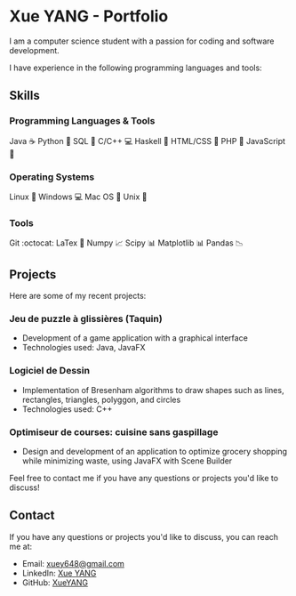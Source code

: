 <link rel="stylesheet" href="https://use.fontawesome.com/releases/v5.13.0/css/all.css" integrity="sha384-Bfad6CLCknfcloXFOyFnlgtENryhrpZCe29RTifKEixXQZ38WheV+i/6YWSzkz3V" crossorigin="anonymous">

# Xue YANG - Portfolio

I am a computer science student with a passion for coding and software development. 

I have experience in the following programming languages and tools:


## Skills

### Programming Languages & Tools

Java :coffee:
Python :snake:
SQL :floppy_disk:
C/C++ :computer:
Haskell :scroll:
HTML/CSS :art:
PHP :elephant:
JavaScript :rocket:

### Operating Systems

Linux :penguin:
Windows :computer:
Mac OS :apple:
Unix :sunrise:


### Tools

Git :octocat:
LaTex :page_with_curl:
Numpy :chart_with_upwards_trend:
Scipy :bar_chart:
Matplotlib :bar_chart:
Pandas :chart_with_downwards_trend:


## Projects

Here are some of my recent projects:

### Jeu de puzzle à glissières (Taquin)

- Development of a game application with a graphical interface
- Technologies used: Java, JavaFX

### Logiciel de Dessin

- Implementation of Bresenham algorithms to draw shapes such as lines, rectangles, triangles, polyggon, and circles
- Technologies used: C++

### Optimiseur de courses: cuisine sans gaspillage

- Design and development of an application to optimize grocery shopping while minimizing waste, using JavaFX with Scene Builder

Feel free to contact me if you have any questions or projects you'd like to discuss!
## Contact

If you have any questions or projects you'd like to discuss, you can reach me at:

- Email: xuey648@gmail.com
- LinkedIn: [Xue YANG](https://www.linkedin.com/in/xue-yang-a55ba9257/)
- GitHub: [XueYANG](https://github.com/yangx219)
